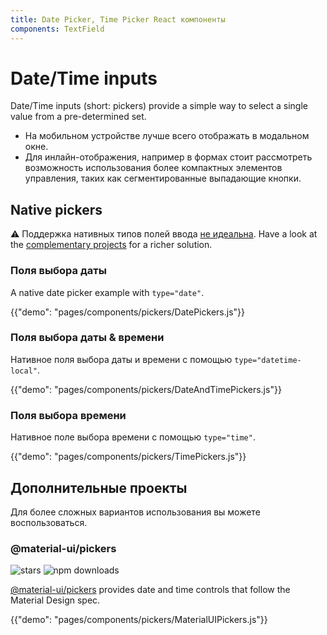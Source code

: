 ```yaml
---
title: Date Picker, Time Picker React компоненты
components: TextField
---
```


# Date/Time inputs

<p class="description">Date/Time inputs (short: pickers) provide a simple way to select a single value from a pre-determined set.</p>

- На мобильном устройстве лучше всего отображать в модальном окне.
- Для инлайн-отображения, например в формах стоит рассмотреть возможность использования более компактных элементов управления, таких как сегментированные выпадающие кнопки.

## Native pickers

⚠️ Поддержка нативных типов полей ввода [не идеальна](https://caniuse.com/#feat=input-datetime). Have a look at the [complementary projects](#complementary-projects) for a richer solution.

### Поля выбора даты

A native date picker example with `type="date"`.

{{"demo": "pages/components/pickers/DatePickers.js"}}

### Поля выбора даты & времени

Нативное поля выбора даты и времени с помощью `type="datetime-local"`.

{{"demo": "pages/components/pickers/DateAndTimePickers.js"}}

### Поля выбора времени

Нативное поле выбора времени с помощью `type="time"`.

{{"demo": "pages/components/pickers/TimePickers.js"}}

## Дополнительные проекты

Для более сложных вариантов использования вы можете воспользоваться.

### @material-ui/pickers

![stars](https://img.shields.io/github/stars/mui-org/material-ui-pickers.svg?style=social&label=Stars) ![npm downloads](https://img.shields.io/npm/dm/@material-ui/pickers.svg)

[@material-ui/pickers](https://material-ui-pickers.dev/) provides date and time controls that follow the Material Design spec.

{{"demo": "pages/components/pickers/MaterialUIPickers.js"}}